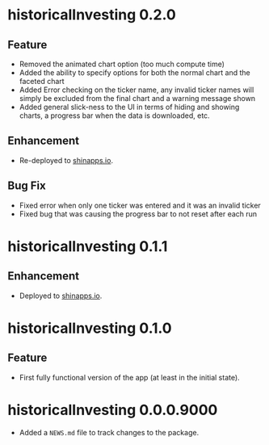 # historicalInvesting 0.2.0

## Feature

- Removed the animated chart option (too much compute time)
- Added the ability to specify options for both the normal chart and the faceted chart
- Added Error checking on the ticker name, any invalid ticker names will simply be excluded from the final chart and a warning message shown
- Added general slick-ness to the UI in terms of hiding and showing charts, a progress bar when the data is downloaded, etc.

## Enhancement

- Re-deployed to [shinapps.io](https://spencermatthews.shinyapps.io/historicalInvesting/).

## Bug Fix

- Fixed error when only one ticker was entered and it was an invalid ticker
- Fixed bug that was causing the progress bar to not reset after each run

# historicalInvesting 0.1.1

## Enhancement

- Deployed to [shinapps.io](https://spencermatthews.shinyapps.io/historicalInvesting/).

# historicalInvesting 0.1.0

## Feature

- First fully functional version of the app (at least in the initial state).

# historicalInvesting 0.0.0.9000

* Added a `NEWS.md` file to track changes to the package.
